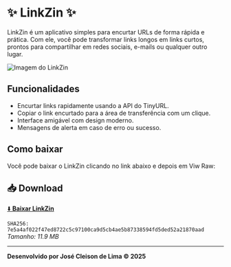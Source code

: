 

# ✨ LinkZin ✨

LinkZin é um aplicativo simples para encurtar URLs de forma rápida e prática. Com ele, você pode transformar links longos em links curtos, prontos para compartilhar em redes sociais, e-mails ou qualquer outro lugar.

![Imagem do LinkZin](https://github.com/cleisonlima/dev_projects/raw/main/LinkZin.png)

## Funcionalidades

- Encurtar links rapidamente usando a API do TinyURL.
- Copiar o link encurtado para a área de transferência com um clique.
- Interface amigável com design moderno.
- Mensagens de alerta em caso de erro ou sucesso.

## Como baixar

Você pode baixar o LinkZin clicando no link abaixo e depois em Viw Raw:  

## 📥 Download

[⬇️ **Baixar LinkZin**](https://github.com/cleisonlima/dev_projects/releases/download/v1.0/LinkZin.exe)  

`SHA256: 7e5a4af022f47ed8722c5c97100ca9d5cb4ae5b87338594fd5ded52a21870aad`  
*Tamanho: 11.9 MB*  


---

**Desenvolvido por José Cleison de Lima © 2025**

